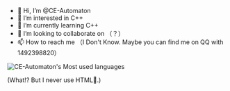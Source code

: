 - 👋 Hi, I’m @CE-Automaton
- 👀 I’m interested in C++ 
- 🌱 I’m currently learning C++
- 💞️ I’m looking to collaborate on （？）
- 📫 How to reach me （I Don't Know. Maybe you can find me on QQ with 1492398820）

<!---
CE-Automaton/CE-Automaton is a ✨ special ✨ repository because its `README.md` (this file) appears on your GitHub profile.
You can click the Preview link to take a look at your changes.
--->

![CE-Automaton's Most used languages](https://github-readme-stats.vercel.app/api/top-langs?username=CE-Automaton&layout=compact&hide_border=true&langs_count=10)

(What!? But I never use HTML🤨.)

<!---![QaQ GitHub stats](https://github-readme-stats.vercel.app/api?username=rainlycoris&show_icons=true&theme=dracula)--->

